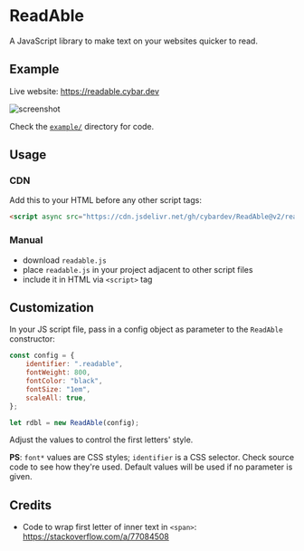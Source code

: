 # ReadAble

A JavaScript library to make text on your websites quicker to read.

## Example

Live website: <https://readable.cybar.dev>

![screenshot](https://github.com/user-attachments/assets/9f538888-6984-44bf-826f-847d6819ccc3 "Screenshot of webpage that uses this library")

Check the [`example/`](example/) directory for code.

## Usage

### CDN

Add this to your HTML before any other script tags:

```html
<script async src="https://cdn.jsdelivr.net/gh/cybardev/ReadAble@v2/readable.js"></script>
```

### Manual

- download `readable.js`
- place `readable.js` in your project adjacent to other script files
- include it in HTML via `<script>` tag

## Customization

In your JS script file, pass in a config object as parameter to the `ReadAble` constructor:

```js
const config = {
    identifier: ".readable",
    fontWeight: 800,
    fontColor: "black",
    fontSize: "1em",
    scaleAll: true,
};

let rdbl = new ReadAble(config);
```

Adjust the values to control the first letters' style.

**PS**: `font*` values are CSS styles; `identifier` is a CSS selector. Check source code to see how they're used. Default values will be used if no parameter is given.

## Credits

- Code to wrap first letter of inner text in `<span>`: <https://stackoverflow.com/a/77084508>
